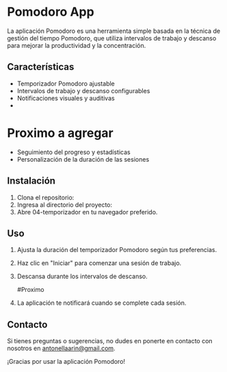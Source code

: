 # Pomodoro App

La aplicación Pomodoro es una herramienta simple basada en la técnica de gestión del tiempo Pomodoro, que utiliza intervalos de trabajo y descanso para mejorar la productividad y la concentración.

## Características

- Temporizador Pomodoro ajustable
- Intervalos de trabajo y descanso configurables
- Notificaciones visuales y auditivas
- 
# Proximo a agregar
- Seguimiento del progreso y estadísticas
- Personalización de la duración de las sesiones

## Instalación

1. Clona el repositorio: 
2. Ingresa al directorio del proyecto:
3. Abre 04-temporizador en tu navegador preferido.

## Uso

1. Ajusta la duración del temporizador Pomodoro según tus preferencias.
2. Haz clic en "Iniciar" para comenzar una sesión de trabajo.
3. Descansa durante los intervalos de descanso.
   
   #Proximo
4. La aplicación te notificará cuando se complete cada sesión.



## Contacto

Si tienes preguntas o sugerencias, no dudes en ponerte en contacto con nosotros en [antonellaarin@gmail.com](mailto:antonellaarin@gmail.com).

¡Gracias por usar la aplicación Pomodoro!


